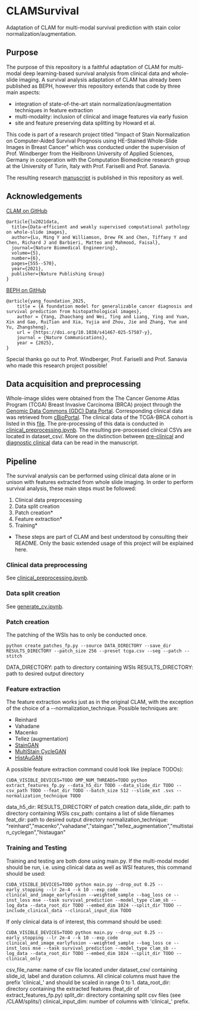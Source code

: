 # CLAMSurvival
Adaptation of CLAM for multi-modal survival prediction with stain color normalization/augmentation.

## Purpose
The purpose of this repository is a faithful adaptation of CLAM for multi-modal deep learning-based survival analysis from clinical data and whole-slide imaging. A survival analysis adaptation of CLAM has already been published as BEPH, however this repository extends that code by three main aspects:
- integration of state-of-the-art stain normalization/augmentation techniques in feature extraction
- multi-modality: inclusion of clinical and image features via early fusion
- site and feature preserving data splitting by Howard et al.

This code is part of a research project titled "Impact of Stain Normalization on Computer-Aided Survival Prognosis using HE-Stained Whole-Slide Images in Breast Cancer" which was conducted under the supervision of Prof. Windberger from the Heilbronn University of Applied Sciences, Germany in cooperation with the Computation Biomedicine research group at the University of Turin, Italy with Prof. Fariselli and Prof. Sanavia.

The resulting research [manuscript](Research_Project__Impact_of_Stain_Normalization.pdf) is published in this repository as well.

## Acknowledgements

[CLAM on GitHub](https://github.com/mahmoodlab/CLAM)

```
@article{lu2021data,
  title={Data-efficient and weakly supervised computational pathology on whole-slide images},
  author={Lu, Ming Y and Williamson, Drew FK and Chen, Tiffany Y and Chen, Richard J and Barbieri, Matteo and Mahmood, Faisal},
  journal={Nature Biomedical Engineering},
  volume={5},
  number={6},
  pages={555--570},
  year={2021},
  publisher={Nature Publishing Group}
}
```

[BEPH on GitHub](https://github.com/Zhcyoung/BEPH)

```
@article{yang_foundation_2025,
	title = {A foundation model for generalizable cancer diagnosis and survival prediction from histopathological images},
	author = {Yang, Zhaochang and Wei, Ting and Liang, Ying and Yuan, Xin and Gao, RuiTian and Xia, Yujia and Zhou, Jie and Zhang, Yue and Yu, Zhangsheng},
	url = {https://doi.org/10.1038/s41467-025-57587-y},
	journal = {Nature Communications},
	year = {2025},
}
```

Special thanks go out to Prof. Windberger, Prof. Fariselli and Prof. Sanavia who made this research project possible!

## Data acquisition and preprocessing
Whole-image slides were obtained from the The Cancer Genome Atlas Program (TCGA) Breast Invasive Carcinoma (BRCA) project through the [Genomic Data Commons (GDC) Data Portal](https://portal.gdc.cancer.gov/). Corresponding clinical data was retrieved from [cBioPortal](https://www.cbioportal.org/). The clinical data of the TCGA-BRCA cohort is listed in this [file](cbioportal_firehose_brca_tcga_clinical_data.tsv). The pre-processing of this data is conducted in [clinical_preprocessing.ipynb](clinical_preprocessing.ipynb). The resulting pre-processed clinical CSVs are located in dataset_csv/. More on the distinction between [pre-clinical](/CLAM/dataset_csv/tcga-brca-survival-pre-clinical.csv) and [diagnostic clinical](/CLAM/dataset_csv/tcga-brca-survival-clinical.csv) data can be read in the manuscript. 

## Pipeline
The survival analysis can be performed using clinical data alone or in unison with features extracted from whole slide imaging.
In order to perform survival analysis, these main steps must be followed:

1. Clinical data preprocessing
2. Data split creation
3. Patch creation*
4. Feature extraction*
5. Training*

* These steps are part of CLAM and best understood by consulting their README. Only the basic extended usage of this project will be explained here.

### Clinical data preprocessing
See [clinical_preprocessing.ipynb](clinical_preprocessing.ipynb).

### Data split creation
See [generate_cv.ipynb](/PreservedSiteCV/generate_cv.ipynb).

### Patch creation
The patching of the WSIs has to only be conducted once.
```
python create_patches_fp.py --source DATA_DIRECTORY --save_dir RESULTS_DIRECTORY --patch_size 256 --preset tcga.csv --seg --patch --stitch
```
DATA_DIRECTORY: path to directory containing WSIs
RESULTS_DIRECTORY: path to desired output directory

### Feature extraction
The feature extraction works just as in the original CLAM, with the exception of the choice of a --normalization_technique. Possible techniques are:
- Reinhard
- Vahadane
- Macenko
- Tellez (augmentation)
- [StainGAN](https://github.com/xtarx/StainGAN)
- [MultiStain CycleGAN](https://github.com/DBO-DKFZ/multistain_cyclegan_normalization)
- [HistAuGAN](https://github.com/sophiajw/HistAuGAN)

A possible feature extraction command could look like (replace TODOs):
```
CUDA_VISIBLE_DEVICES=TODO OMP_NUM_THREADS=TODO python extract_features_fp.py --data_h5_dir TODO --data_slide_dir TODO --csv_path TODO --feat_dir TODO --batch_size 512 --slide_ext .svs --normalization_technique TODO
```
data_h5_dir: RESULTS_DIRECTORY of patch creation
data_slide_dir: path to directory containing WSIs
csv_path: contains a list of slide filenames
feat_dir: path to desired output directory
normalization_technique: "reinhard","macenko","vahadane","staingan","tellez_augmentation","multistain_cyclegan","histaugan"

### Training and Testing
Training and testing are both done using main.py.
If the multi-modal model should be run, i.e. using clinical data as well as WSI features, this command should be used:
```
CUDA_VISIBLE_DEVICES=TODO python main.py --drop_out 0.25 --early_stopping --lr 2e-4 --k 10 --exp_code clinical_and_image_earlyfusion --weighted_sample --bag_loss ce --inst_loss mse --task survival_prediction --model_type clam_sb --log_data --data_root_dir TODO --embed_dim 1024 --split_dir TODO --include_clinical_data --clinical_input_dim TODO
```

If only clinical data is of interest, this command should be used:
```
CUDA_VISIBLE_DEVICES=TODO python main.py --drop_out 0.25 --early_stopping --lr 2e-4 --k 10 --exp_code clinical_and_image_earlyfusion --weighted_sample --bag_loss ce --inst_loss mse --task survival_prediction --model_type clam_sb --log_data --data_root_dir TODO --embed_dim 1024 --split_dir TODO --clinical_only
```
csv_file_name: name of csv file located under dataset_csv/ containing slide_id, label and duration columns. All clinical columns must have the prefix 'clinical_' and should be scaled in range 0 to 1.
data_root_dir: directory containing the extracted features (feat_dir of extract_features_fp.py)
split_dir: directory containing split csv files (see /CLAM/splits/)
clinical_input_dim: number of columns with 'clinical_' prefix.
